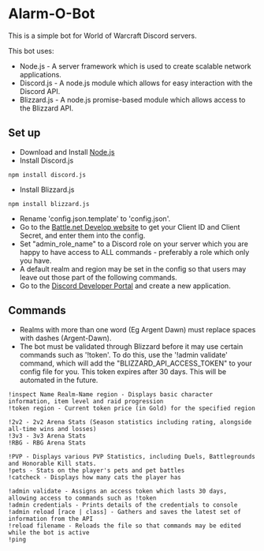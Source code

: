 # Alarm-O-Bot

This is a simple bot for World of Warcraft Discord servers.

This bot uses:

- Node.js - A server framework which is used to create scalable network applications.
- Discord.js - A node.js module which allows for easy interaction with the Discord API.
- Blizzard.js - A node.js promise-based module which allows access to the Blizzard API.

## Set up

- Download and Install [Node.js](https://nodejs.org/en/)
- Install Discord.js

```
npm install discord.js
```

- Install Blizzard.js

```
npm install blizzard.js
```

- Rename 'config.json.template' to 'config.json'.
- Go to the [Battle.net Develop website](https://develop.battle.net/) to get your Client ID and Client Secret, and enter them into the config.
- Set "admin_role_name" to a Discord role on your server which you are happy to have access to ALL commands - preferably a role which only you have.
- A default realm and region may be set in the config so that users may leave out those part of the following commands.
- Go to the [Discord Developer Portal](https://discordapp.com/developers) and create a new application.

## Commands

- Realms with more than one word (Eg Argent Dawn) must replace spaces with dashes (Argent-Dawn).
- The bot must be validated through Blizzard before it may use certain commands such as '!token'. To do this, use the '!admin validate' command, which will add the "BLIZZARD_API_ACCESS_TOKEN" to your config file for you. This token expires after 30 days. This will be automated in the future.

```
!inspect Name Realm-Name region - Displays basic character information, item level and raid progression
!token region - Current token price (in Gold) for the specified region

!2v2 - 2v2 Arena Stats (Season statistics including rating, alongside all-time wins and losses)
!3v3 - 3v3 Arena Stats
!RBG - RBG Arena Stats

!PVP - Displays various PVP Statistics, including Duels, Battlegrounds and Honorable Kill stats.
!pets - Stats on the player's pets and pet battles
!catcheck - Displays how many cats the player has

!admin validate - Assigns an access token which lasts 30 days, allowing access to commands such as !token
!admin credentials - Prints details of the credentials to console
!admin reload [race | class] - Gathers and saves the latest set of information from the API
!reload filename - Reloads the file so that commands may be edited while the bot is active
!ping
```